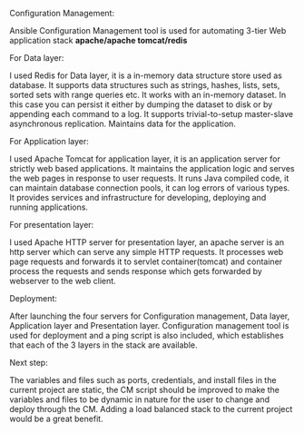Configuration Management:

Ansible Configuration Management tool is used for automating 3-tier Web application stack <B>apache/apache tomcat/redis</B>

For Data layer:


I used Redis for Data layer, it is a in-memory data structure store used as database. It supports data structures such as strings, hashes, lists, sets, sorted sets with range queries etc. It works with an in-memory dataset. In this case you can persist it either by dumping the dataset to disk or by appending each command to a log. It supports trivial-to-setup master-slave asynchronous replication. Maintains data for the application.

For Application layer:


I used Apache Tomcat for application layer, it is an application server for strictly web based applications. It maintains the application logic and serves the web pages in response to user requests. It runs Java compiled code, it can maintain database connection pools, it can log errors of various types. It provides services and infrastructure for developing, deploying and running applications.

For presentation layer:


I used Apache HTTP server for presentation layer, an apache server is an http server which can serve any simple HTTP requests. It processes web page requests and forwards it to servlet container(tomcat) and container process the requests and sends response which gets forwarded by webserver to the web client.

Deployment:


After launching the four servers for Configuration management, Data layer, Application layer and Presentation layer. Configuration management tool is used for deployment and a ping script is also included, which establishes that each of the 3 layers in the stack are available.

Next step:


The variables and files such as ports, credentials, and install files in the current project are static, the CM script should be improved to make the variables and files to be dynamic in nature for the user to change and deploy through the CM. Adding a load balanced stack to the current project would be a great benefit.
